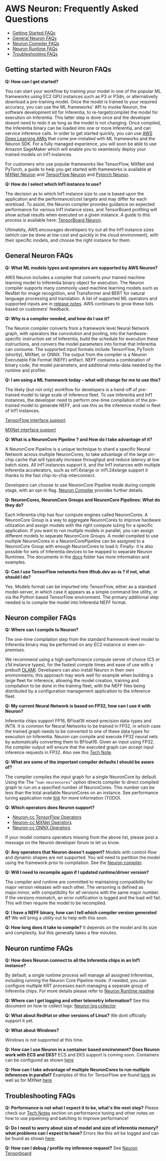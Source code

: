# AWS Neuron: Frequently Asked Questions 

* [Getting Started FAQs](#getting-started)
* [General Neuron FAQs](#general)
* [Neuron Compiler FAQs](#compiler)
* [Neuron Runtime FAQs](#runtime)
* [Troubleshooting FAQs](#troubleshooting)


<a name="getting-started"></a>
## Getting started with Neuron FAQs

**Q: How can I get started?**

You can start your workflow by training your model in one of the popular ML frameworks using EC2 GPU instances such as P3 or P3dn, or alternativelly download a pre-training model. Once the model is trained to your required accuracy, you can use the ML frameworks' API to invoke Neuron, the software development kit for Inferentia, to re-target(compile) the model for execution on Inferentia. This latter step is done once and the developer doesnt need to redo it as long as the model is not changing. Once compiled, the Inferentia binary can be loaded into one or more Inferentia, and can service inference calls. In order to get started quickly, you can use [AWS Deep Learning AMIs](https://aws.amazon.com/machine-learning/amis/) that come pre-installed with ML frameworks and the Neuron SDK. For a fully managed experience, you will soon be able to use Amazon SageMaker which will enable you to seamlessly deploy your trained models on Inf1 instances. 

For customers who use popular frameworks like TensorFlow, MXNet and PyTorch, a guide to help you get started with frameworks 
is available at [MXNet Neuron](./docs/mxnet-neuron/readme.md) and  [TensorFlow Neuron](./docs/tensorflow-neuron/readme.md) and [Pytorch Neuron](./docs/pytorch-neuron/README.md). 

**Q: How do I select which Inf1 instance to use?**

The decision as to which Inf1 instance size to use is based upon the application and the performance/cost targets and may differ for each workload. To assist, the Neuron compiler provides guidance on expected performance for various Inf1 instance sizes, and TensorBoard profiling will show actual results when executed on a given instance. A guide to this process is available here: [TensorBoard Neuron](./docs/neuron-tools/getting-started-tensorboard-neuron.md).

Ultimately, AWS encourages developers try out all the Inf1 instance sizes (which can be done at low cost and quickly in the cloud environment), with their specific models, and choose the right instance for them.


<a name="general"></a>
## General Neuron FAQs

**Q: What ML models types and operators are supported by AWS Neuron?**

AWS Neuron includes a compiler that converts your trained machine learning model to Inferentia binary object for execution. The Neuron compiler supports many commonly used machine learning models such as ResNet for image recognition, and Transformer and BERT for natural language processing and translation. A list of supported ML operators and supported inputs are in [release notes](./release-notes/). AWS continues to grow these lists based on customers' feedback. 

**Q: Why is a compiler needed, and how do I use it?**

The Neuron compiler converts from a framework level Neural Network graph, with operators like convolution and pooling, into the hardware-specific instruction set of Inferentia, build the schedule for execution these instructions, and convers the model parameters into format that Inferentia can consume.  The supported input formats include TensorFlow, PyTorch (shortly), MXNet, or ONNX. The output from the compiler is a Neuron Executable File Format (NEFF) artifact. NEFF contains a combination of binary code, the model parameters, and additional meta-data needed by the runtime and profiler. 

**Q: I am using a ML framework today – what will change for me to use this?**

The likely (but not only) workflow for developers is a hand-off of pre-trained model to large scale of inference fleet.
To use Inferentia and Inf1 instances, the developer need to perform one-time compilation of the pre-trained model to generate NEFF, and use this as the inference model in fleet of Inf1 instances.

[TensorFlow interface support](./docs/tensorflow-neuron/readme.md)

[MXNet interface support](./docs/mxnet-neuron/readme.md)


**Q: What is a NeuronCore Pipeline ? and How do I take advantage of it?**

A NeuronCore Pipeline is a unique technique to shard a specific Neural Network across multiple NeuronCores, to take advantage of the large on-chip cache that will typically increase throughput and reduce latency at low batch sizes. All Inf1 instances support it, and the Inf1 instances with multiple Inferentia accelerators, such as inf1.6xlarge or inf1.24xlarge support it thanks to the fast chip-to-chip interconnect. 

Developers can choose to use NeuronCore Pipeline mode during compile stage, with an opt-in flag. [Neuron Compiler](./docs/neuron-cc/readme.md) provides further details. 

**Q: NeuronCores, NeuronCore Groups and NeuronCore Pipelines: What do they do?**

Each Inferentia chip has four compute engines called NeuronCores. A NeuronCore Group is a way to aggregate NeuronCores to improve hardware utilization and assign models with the right compute sizing for a specific application. If you want to run mutliple models in parallel, you can assign different models to separate NeuronCore Groups. A model compiled to use multiple NeuronCores in a NeuronCorePipeline can be assigned to a NeuronCore Group with enough NeuronCores to load it. Finally- it is also possible for sets of Inferentia devices to be mapped to separate Neuron Runtimes. The documents in the [docs](./docs) folder has more information and examples.

**Q: Can I use TensorFlow networks from tfhub.dev as-is ? if not, what should I do?**

Yes. Models format can  be imported into TensorFlow, either as a standard model-server, in which case it appears as a simple command line utility, or via the Python based TensorFlow environment.  The primary additional step needed is to compile the model into Inferentia NEFF format. 


<a name="compiler"></a>
## Neuron compiler FAQs

**Q: Where can I compile to Neuron?** 

The one-time compilation step from the standard framework-level model to Inferentia binary may be performed on any EC2 instance or even on-premises. 

We recommend using a high-performance compute server of choice (C5 or z1d instance types), for the fastest compile times and 
ease of use with a prebuilt [DLAMI](https://aws.amazon.com/machine-learning/amis/). Developers can also install Neuron in their own environments; this approach may work well for example when building a large fleet for inference, allowing the model creation, training and compilation to be done in the training fleet, with the NEFF files being distributed by a configuration management application to the inference fleet.

**Q: My current Neural Network is based on FP32, how can I use it with Neuron?**

Inferentia chips support FP16, BFloat16 mixed-precision data-types and INT8. It is common for Neural Networks to be trained in FP32, in which case the trained graph needs to be converted to one of these data types for execution on Inferentia. Neuron can compile and execute FP32 neural nets by automatically converting them to BFloat16. Given an input using FP32, the compiler output will ensure that the executed graph can accept input inference requests in FP32. Also see this [Tech Note](./docs/technotes/data-types.md).

**Q: What are some of the important compiler defaults I should be aware of?**

The compiler compiles the input graph for a single NeuronCore by default.  Using the The “`num-neuroncores`” option directs compiler to direct compiled graph to run on a specified number of NeuronCores. This number can be less than the total available NeuronCores on an instance. See performance tuning application note [link](.) for more information (TODO). 

**Q: Which operators does Neuron support?**
* [Neuron-cc TensorFlow Operators](./release-notes/neuron-cc-ops/neuron-cc-ops-tensorflow.md)
* [Neuron-cc MXNet Operators](./release-notes/neuron-cc-ops/neuron-cc-ops-mxnet.md)
* [Neuron-cc ONNX Operators](./release-notes/neuron-cc-ops/neuron-cc-ops-onnx.md)


If your model contains operators missing from the above list, please post a message on the Neuron developer forum to let us know.

**Q: Any operators that Neuron doesn't support?**
Models with control-flow and dynamic shapes are not supported. You will need to partition the model using the framework prior to compilation. See the [Neuron compiler](./docs/neuron-cc/readme.md). 

**Q: Will I need to recompile again if I updated runtime/driver version?**

The compiler and runtime are committed to maintaining compatibility for major version releases with each other. The versoning is defined as major.minor, with compatibility for all versions with the same major number. If the versions mismatch, an error notification is logged and the load will fail. This will then require the model to be recompiled.

**Q: I have a NEFF binary, how can I tell which compiler version generated it?**
We will bring a utility out to help with this soon.

**Q: How long does it take to compile?**
It depends on the model and its size and complexity, but this generally takes a few minutes. 

<a name="runtime"></a>
## Neuron runtime FAQs

**Q: How does Neuron connect to all the Inferentia chips in an Inf1 instance?**

By default, a single runtime process will manage all assigned Inferentias, including running the Neuron Core Pipeline mode. if needed, you can configure multiple KRT processes each managing a separate group of Inferentia chips. For more details please refer to [Neuron Runtime readme](./docs/neuron-runtime/README.md) 


**Q: Where can I get logging and other telemetry information?**
See this document on how to collect logs: [Neuron log collector](./docs/neuron-tools/tutorial-neuron-gatherinfo.md)

**Q: What about RedHat or other versions of Linux?**
We dont officially support it yet. 

**Q: What about Windows?**

Windows is not supported at this time.

**Q: How can I use Neuron in a container based environment? Does Neuron work with ECS and EKS?**
ECS and EKS support is coming soon. Containers can be configured as shown [here](./docs/neuron-container-tools/README.md)


**Q: How can I take advantage of multiple NeuronCores to run multiple inferences in parallel?**
Examples of this for TensorFlow are found [here](./docs/tensorflow-neuron/tutorial-NeuronCore-Group.md) as well as for MXNet  [here](./docs/mxnet-neuron/tutorial-neuroncore-groups.md)


<a name="troubleshooting"></a>
## Troubleshooting FAQs

**Q: Performance is not what I expect it to be, what's the next step?**
Please check our [Tech Notes](./docs/appnotes/README.md) section on performance tuning and other notes on how to use pipelining and batching to improve performance!

**Q: Do I need to worry about size of model and size of inferentia memory? what problems can I expect to have?**
Errors like this wil be logged and can be found as shown [here](./docs/neuron-tools/tutorial-neuron-gatherinfo.md)

**Q: How can I  debug / profile my inference request?**
See [Neuron Tensorboard](./docs/neuron-tools/getting-started-tensorboard-neuron.md)

